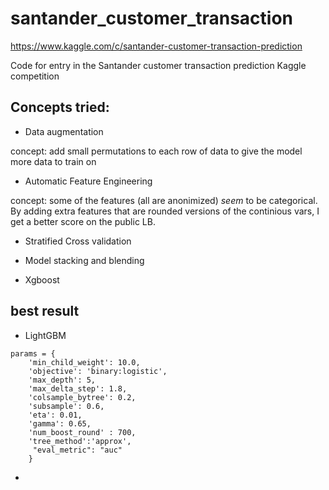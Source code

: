 # santander_customer_transaction


https://www.kaggle.com/c/santander-customer-transaction-prediction



Code for entry in the Santander customer transaction prediction Kaggle competition




## Concepts tried:

* Data augmentation

concept: add small permutations to each row of data to give the model more data to train on

* Automatic Feature Engineering

concept: some of the features (all are anonimized) _seem_ to be categorical. By adding extra features that are rounded versions of the continious vars, I get a better score on the public LB.

* Stratified Cross validation

* Model stacking and blending

* Xgboost


## best result

* LightGBM

```
params = {
    'min_child_weight': 10.0,
    'objective': 'binary:logistic',
    'max_depth': 5,
    'max_delta_step': 1.8,
    'colsample_bytree': 0.2,
    'subsample': 0.6,
    'eta': 0.01,
    'gamma': 0.65,
    'num_boost_round' : 700,
    'tree_method':'approx',
     "eval_metric": "auc"
    }
```



* 